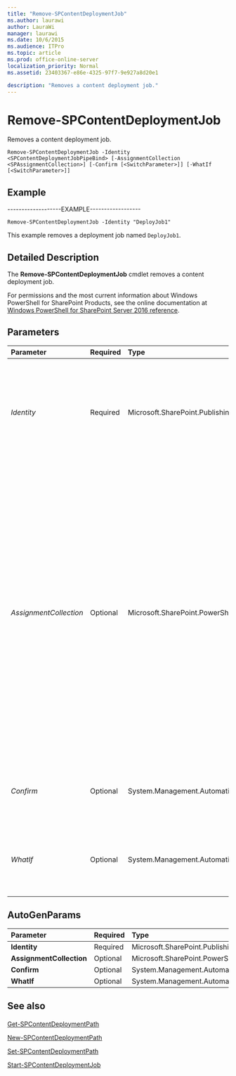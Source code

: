 ```yaml
---
title: "Remove-SPContentDeploymentJob"
ms.author: laurawi
author: LauraWi
manager: laurawi
ms.date: 10/6/2015
ms.audience: ITPro
ms.topic: article
ms.prod: office-online-server
localization_priority: Normal
ms.assetid: 23403367-e86e-4325-97f7-9e927a8d20e1

description: "Removes a content deployment job."
---
```


# Remove-SPContentDeploymentJob

Removes a content deployment job.
  
```
Remove-SPContentDeploymentJob -Identity <SPContentDeploymentJobPipeBind> [-AssignmentCollection <SPAssignmentCollection>] [-Confirm [<SwitchParameter>]] [-WhatIf [<SwitchParameter>]]

```

## Example

-------------------EXAMPLE------------------ 
  
```
Remove-SPContentDeploymentJob -Identity "DeployJob1"
```

This example removes a deployment job named  `DeployJob1`.
  
## Detailed Description

The **Remove-SPContentDeploymentJob** cmdlet removes a content deployment job. 
  
For permissions and the most current information about Windows PowerShell for SharePoint Products, see the online documentation at [Windows PowerShell for SharePoint Server 2016 reference](https://go.microsoft.com/fwlink/p/?LinkId=671715). 
  
## Parameters

|**Parameter**|**Required**|**Type**|**Description**|
|:-----|:-----|:-----|:-----|
| _Identity_ <br/> |Required  <br/> |Microsoft.SharePoint.Publishing.Cmdlet.SPContentDeploymentJobPipeBind  <br/> |Specifies the content deployment job to remove. The type must be a valid GUID, in the form 12345678-90ab-cdef-1234-567890bcdefgh; a valid name of a content deployment job (for example; DeployJob1); or an instance of a valid **SPContentDeploymentJob** object.  <br/> |
| _AssignmentCollection_ <br/> |Optional  <br/> |Microsoft.SharePoint.PowerShell.SPAssignmentCollection  <br/> |Manages objects for the purpose of proper disposal. Use of objects, such as **SPWeb** or **SPSite**, can use large amounts of memory and use of these objects in Windows PowerShell scripts requires proper memory management. Using the **SPAssignment** object, you can assign objects to a variable and dispose of the objects after they are needed to free up memory. When **SPWeb**, **SPSite**, or **SPSiteAdministration** objects are used, the objects are automatically disposed of if an assignment collection or the **Global** parameter is not used.  <br/> > [!NOTE]> When the **Global** parameter is used, all objects are contained in the global store. If objects are not immediately used, or disposed of by using the **Stop-SPAssignment** command, an out-of-memory scenario can occur.           |
| _Confirm_ <br/> |Optional  <br/> |System.Management.Automation.SwitchParameter  <br/> |Prompts you for confirmation before executing the command. For more information, type the following command: **get-help about_commonparameters** <br/> |
| _WhatIf_ <br/> |Optional  <br/> |System.Management.Automation.SwitchParameter  <br/> |Displays a message that describes the effect of the command instead of executing the command. For more information, type the following command: **get-help about_commonparameters** <br/> |
   
## AutoGenParams

|**Parameter**|**Required**|**Type**|**Description**|
|:-----|:-----|:-----|:-----|
|**Identity** <br/> |Required  <br/> |Microsoft.SharePoint.Publishing.Cmdlet.SPContentDeploymentJobPipeBind  <br/> ||
|**AssignmentCollection** <br/> |Optional  <br/> |Microsoft.SharePoint.PowerShell.SPAssignmentCollection  <br/> ||
|**Confirm** <br/> |Optional  <br/> |System.Management.Automation.SwitchParameter  <br/> ||
|**WhatIf** <br/> |Optional  <br/> |System.Management.Automation.SwitchParameter  <br/> ||
   
## See also

#### 

[Get-SPContentDeploymentPath](get-spcontentdeploymentpath.md)
  
[New-SPContentDeploymentPath](new-spcontentdeploymentpath.md)
  
[Set-SPContentDeploymentPath](set-spcontentdeploymentpath.md)
  
[Start-SPContentDeploymentJob](start-spcontentdeploymentjob.md)

